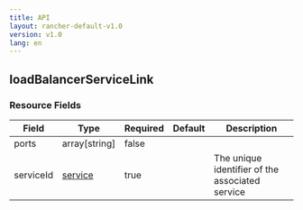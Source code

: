 ```yaml
---
title: API
layout: rancher-default-v1.0
version: v1.0
lang: en
---
```


## loadBalancerServiceLink





### Resource Fields

Field | Type | Required | Default | Description
---|---|---|---|---
ports | array[string] | false |  | 
serviceId | [service]({{site.baseurl}}/rancher/{{page.version}}/{{page.lang}}/api/api-resources/service/) | true |  | The unique identifier of the associated service


